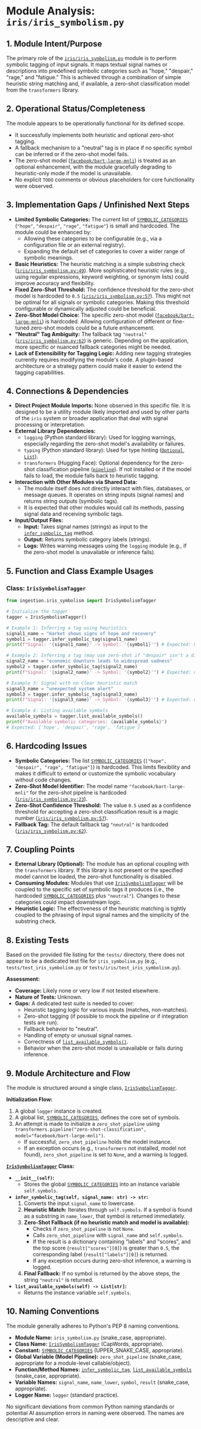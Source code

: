 # Module Analysis: `iris/iris_symbolism.py`

## 1. Module Intent/Purpose

The primary role of the [`iris/iris_symbolism.py`](iris/iris_symbolism.py:) module is to perform symbolic tagging of input signals. It maps textual signal names or descriptions into predefined symbolic categories such as "hope," "despair," "rage," and "fatigue." This is achieved through a combination of simple heuristic string matching and, if available, a zero-shot classification model from the `transformers` library.

## 2. Operational Status/Completeness

The module appears to be operationally functional for its defined scope.
- It successfully implements both heuristic and optional zero-shot tagging.
- A fallback mechanism to a "neutral" tag is in place if no specific symbol can be inferred or if the zero-shot model fails.
- The zero-shot model ([`facebook/bart-large-mnli`](iris/iris_symbolism.py:23)) is treated as an optional enhancement, with the module gracefully degrading to heuristic-only mode if the model is unavailable.
- No explicit `TODO` comments or obvious placeholders for core functionality were observed.

## 3. Implementation Gaps / Unfinished Next Steps

- **Limited Symbolic Categories:** The current list of [`SYMBOLIC_CATEGORIES`](iris/iris_symbolism.py:18) (`"hope"`, `"despair"`, `"rage"`, `"fatigue"`) is small and hardcoded. The module could be enhanced by:
    - Allowing these categories to be configurable (e.g., via a configuration file or an external registry).
    - Expanding the default set of categories to cover a wider range of symbolic meanings.
- **Basic Heuristics:** The heuristic matching is a simple substring check ([`iris/iris_symbolism.py:49`](iris/iris_symbolism.py:49)). More sophisticated heuristic rules (e.g., using regular expressions, keyword weighting, or synonym lists) could improve accuracy and flexibility.
- **Fixed Zero-Shot Threshold:** The confidence threshold for the zero-shot model is hardcoded to `0.5` ([`iris/iris_symbolism.py:57`](iris/iris_symbolism.py:57)). This might not be optimal for all signals or symbolic categories. Making this threshold configurable or dynamically adjusted could be beneficial.
- **Zero-Shot Model Choice:** The specific zero-shot model ([`facebook/bart-large-mnli`](iris/iris_symbolism.py:23)) is hardcoded. Allowing configuration of different or fine-tuned zero-shot models could be a future enhancement.
- **"Neutral" Tag Ambiguity:** The fallback tag `"neutral"` ([`iris/iris_symbolism.py:62`](iris/iris_symbolism.py:62)) is generic. Depending on the application, more specific or nuanced fallback categories might be needed.
- **Lack of Extensibility for Tagging Logic:** Adding new tagging strategies currently requires modifying the module's code. A plugin-based architecture or a strategy pattern could make it easier to extend the tagging capabilities.

## 4. Connections & Dependencies

- **Direct Project Module Imports:** None observed in this specific file. It is designed to be a utility module likely imported and used by other parts of the `iris` system or broader application that deal with signal processing or interpretation.
- **External Library Dependencies:**
    - `logging` (Python standard library): Used for logging warnings, especially regarding the zero-shot model's availability or failures.
    - `typing` (Python standard library): Used for type hinting ([`Optional`](iris/iris_symbolism.py:13), [`List`](iris/iris_symbolism.py:13)).
    - `transformers` (Hugging Face): Optional dependency for the zero-shot classification pipeline ([`pipeline`](iris/iris_symbolism.py:22)). If not installed or if the model fails to load, the module falls back to heuristic tagging.
- **Interaction with Other Modules via Shared Data:**
    - The module itself does not directly interact with files, databases, or message queues. It operates on string inputs (signal names) and returns string outputs (symbolic tags).
    - It is expected that other modules would call its methods, passing signal data and receiving symbolic tags.
- **Input/Output Files:**
    - **Input:** Takes signal names (strings) as input to the [`infer_symbolic_tag`](iris/iris_symbolism.py:35) method.
    - **Output:** Returns symbolic category labels (strings).
    - **Logs:** Writes warning messages using the `logging` module (e.g., if the zero-shot model is unavailable or inference fails).

## 5. Function and Class Example Usages

### Class: `IrisSymbolismTagger`

```python
from ingestion.iris_symbolism import IrisSymbolismTagger

# Initialize the tagger
tagger = IrisSymbolismTagger()

# Example 1: Inferring a tag using heuristics
signal1_name = "market shows signs of hope and recovery"
symbol1 = tagger.infer_symbolic_tag(signal1_name)
print(f"Signal: '{signal1_name}' -> Symbol: '{symbol1}'") # Expected: hope

# Example 2: Inferring a tag (may use zero-shot if "despair" isn't a direct substring and model is available)
signal2_name = "economic downturn leads to widespread sadness"
symbol2 = tagger.infer_symbolic_tag(signal2_name)
print(f"Signal: '{signal2_name}' -> Symbol: '{symbol2}'") # Expected: despair (potentially via zero-shot) or neutral

# Example 3: Signal with no clear heuristic match
signal3_name = "unexpected system alert"
symbol3 = tagger.infer_symbolic_tag(signal3_name)
print(f"Signal: '{signal3_name}' -> Symbol: '{symbol3}'") # Expected: neutral (or a zero-shot classification)

# Example 4: Listing available symbols
available_symbols = tagger.list_available_symbols()
print(f"Available symbolic categories: {available_symbols}")
# Expected: ['hope', 'despair', 'rage', 'fatigue']
```

## 6. Hardcoding Issues

- **Symbolic Categories:** The list [`SYMBOLIC_CATEGORIES`](iris/iris_symbolism.py:18) (`["hope", "despair", "rage", "fatigue"]`) is hardcoded. This limits flexibility and makes it difficult to extend or customize the symbolic vocabulary without code changes.
- **Zero-Shot Model Identifier:** The model name `"facebook/bart-large-mnli"` for the zero-shot pipeline is hardcoded ([`iris/iris_symbolism.py:23`](iris/iris_symbolism.py:23)).
- **Zero-Shot Confidence Threshold:** The value `0.5` used as a confidence threshold for accepting a zero-shot classification result is a magic number ([`iris/iris_symbolism.py:57`](iris/iris_symbolism.py:57)).
- **Fallback Tag:** The default fallback tag `"neutral"` is hardcoded ([`iris/iris_symbolism.py:62`](iris/iris_symbolism.py:62)).

## 7. Coupling Points

- **External Library (Optional):** The module has an optional coupling with the `transformers` library. If this library is not present or the specified model cannot be loaded, the zero-shot functionality is disabled.
- **Consuming Modules:** Modules that use [`IrisSymbolismTagger`](iris/iris_symbolism.py:28) will be coupled to the specific set of symbolic tags it produces (i.e., the hardcoded [`SYMBOLIC_CATEGORIES`](iris/iris_symbolism.py:18) plus `"neutral"`). Changes to these categories could impact downstream logic.
- **Heuristic Logic:** The effectiveness of the heuristic matching is tightly coupled to the phrasing of input signal names and the simplicity of the substring check.

## 8. Existing Tests

Based on the provided file listing for the `tests/` directory, there does not appear to be a dedicated test file for `iris_symbolism.py` (e.g., `tests/test_iris_symbolism.py` or `tests/iris/test_iris_symbolism.py`).

**Assessment:**
- **Coverage:** Likely none or very low if not tested elsewhere.
- **Nature of Tests:** Unknown.
- **Gaps:** A dedicated test suite is needed to cover:
    - Heuristic tagging logic for various inputs (matches, non-matches).
    - Zero-shot tagging (if possible to mock the pipeline or if integration tests are run).
    - Fallback behavior to "neutral".
    - Handling of empty or unusual signal names.
    - Correctness of [`list_available_symbols()`](iris/iris_symbolism.py:64).
    - Behavior when the zero-shot model is unavailable or fails during inference.

## 9. Module Architecture and Flow

The module is structured around a single class, [`IrisSymbolismTagger`](iris/iris_symbolism.py:28).

**Initialization Flow:**
1.  A global `logger` instance is created.
2.  A global list, [`SYMBOLIC_CATEGORIES`](iris/iris_symbolism.py:18), defines the core set of symbols.
3.  An attempt is made to initialize a `zero_shot_pipeline` using `transformers.pipeline("zero-shot-classification", model="facebook/bart-large-mnli")`.
    - If successful, `zero_shot_pipeline` holds the model instance.
    - If an exception occurs (e.g., `transformers` not installed, model not found), `zero_shot_pipeline` is set to `None`, and a warning is logged.

**[`IrisSymbolismTagger`](iris/iris_symbolism.py:28) Class:**
-   **`__init__(self)`:**
    -   Stores the global [`SYMBOLIC_CATEGORIES`](iris/iris_symbolism.py:18) into an instance variable `self.symbols`.
-   **`infer_symbolic_tag(self, signal_name: str) -> str`:**
    1.  Converts the input `signal_name` to lowercase.
    2.  **Heuristic Match:** Iterates through `self.symbols`. If a symbol is found as a substring in `name_lower`, that symbol is returned immediately.
    3.  **Zero-Shot Fallback (if no heuristic match and model is available):**
        -   Checks if `zero_shot_pipeline` is not `None`.
        -   Calls `zero_shot_pipeline` with `signal_name` and `self.symbols`.
        -   If the result is a dictionary containing "labels" and "scores", and the top score (`result["scores"][0]`) is greater than `0.5`, the corresponding label (`result["labels"][0]`) is returned.
        -   If any exception occurs during zero-shot inference, a warning is logged.
    4.  **Final Fallback:** If no symbol is returned by the above steps, the string `"neutral"` is returned.
-   **`list_available_symbols(self) -> List[str]`:**
    -   Returns the instance variable `self.symbols`.

## 10. Naming Conventions

The module generally adheres to Python's PEP 8 naming conventions.
- **Module Name:** `iris_symbolism.py` (snake_case, appropriate).
- **Class Name:** [`IrisSymbolismTagger`](iris/iris_symbolism.py:28) (CapWords, appropriate).
- **Constant:** [`SYMBOLIC_CATEGORIES`](iris/iris_symbolism.py:18) (UPPER_SNAKE_CASE, appropriate).
- **Global Variable (Model Pipeline):** `zero_shot_pipeline` (snake_case, appropriate for a module-level callable/object).
- **Function/Method Names:** [`infer_symbolic_tag`](iris/iris_symbolism.py:35), [`list_available_symbols`](iris/iris_symbolism.py:64) (snake_case, appropriate).
- **Variable Names:** `signal_name`, `name_lower`, `symbol`, `result` (snake_case, appropriate).
- **Logger Name:** `logger` (standard practice).

No significant deviations from common Python naming standards or potential AI assumption errors in naming were observed. The names are descriptive and clear.